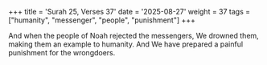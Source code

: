 +++
title = 'Surah 25, Verses 37'
date = '2025-08-27'
weight = 37
tags = ["humanity", "messenger", "people", "punishment"]
+++

And when the people of Noah rejected the messengers, We drowned them, making them an example to humanity. And We have prepared a painful punishment for the wrongdoers.
